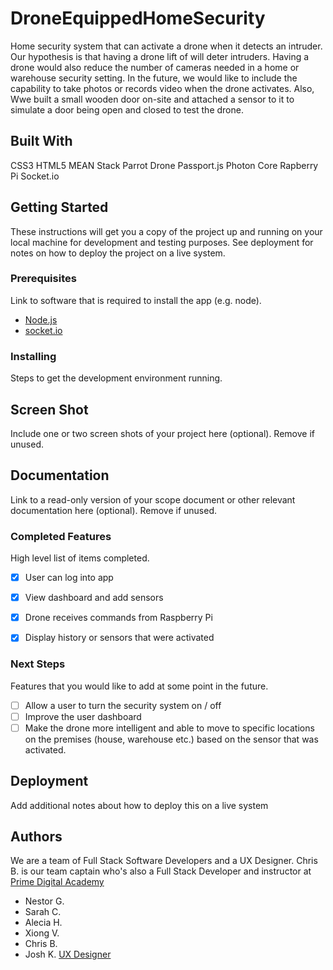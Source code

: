 # DroneEquippedHomeSecurity

Home security system that can activate a drone when it detects an intruder. Our hypothesis is that having a drone lift of will deter intruders. Having a drone would also reduce the number of cameras needed in a home or warehouse security setting. In the future, we would like to include the capability to take photos or records video when the drone activates. Also, Wwe built a small wooden door on-site and attached a sensor to it to simulate a door being open and closed to test the drone.

## Built With

CSS3
HTML5
MEAN Stack
Parrot Drone
Passport.js
Photon Core
Rapberry Pi
Socket.io

## Getting Started

These instructions will get you a copy of the project up and running on your local machine for development and testing purposes. See deployment for notes on how to deploy the project on a live system.

### Prerequisites

Link to software that is required to install the app (e.g. node).

- [Node.js](https://nodejs.org/en/)
- [socket.io](https://socket.io/)


### Installing

Steps to get the development environment running.

## Screen Shot

Include one or two screen shots of your project here (optional). Remove if unused.

## Documentation

Link to a read-only version of your scope document or other relevant documentation here (optional). Remove if unused.

### Completed Features

High level list of items completed.

- [x] User can log into app
- [x] View dashboard and add sensors
- [x] Drone receives commands from Raspberry Pi
- [x] Display history or sensors that were activated



### Next Steps

Features that you would like to add at some point in the future.

- [ ] Allow a user to turn the security system on / off
- [ ] Improve the user dashboard
- [ ] Make the drone more intelligent and able to move to specific locations on the premises (house, warehouse etc.) based on the sensor that was activated.

## Deployment

Add additional notes about how to deploy this on a live system

## Authors

We are a team of Full Stack Software Developers and a UX Designer. Chris B. is our team captain who's also a Full Stack Developer and instructor at [Prime Digital Academy](https://primeacademy.io/)
* Nestor G. 
* Sarah C. 
* Alecia H. 
* Xiong V.
* Chris B.
* Josh K. [UX Designer](https://www.joshkaeding.com/) 



